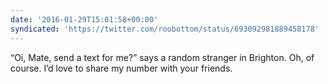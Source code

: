 ```yaml
---
date: '2016-01-29T15:01:58+00:00'
syndicated: 'https://twitter.com/roobottom/status/693092981889458178'
---
```

“Oi, Mate, send a text for me?” says a random stranger in Brighton. Oh, of course. I’d love to share my number with your friends.
